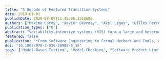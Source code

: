 ```yaml
---
title: "A Decade of Featured Transition Systems"
date: 2019-01-01
publishDate: 2020-08-09T11:45:06.131069Z
authors: ["Maxime Cordy", "Xavier Devroey", "Axel Legay", "Gilles Perrouin", "Andreas Classen", "Patrick Heymans", "Pierre-Yves Schobbens", "Jean-François Raskin"]
publication_types: ["6"]
abstract: "Variability-intensive systems (VIS) form a large and heterogeneous class of systems whose behaviour can be modified by enabling or disabling predefined features. Variability mechanisms allows the adaptation of software to the needs of their users and the environment. However, VIS verification and validation (V&V) is challenging: the combinatorial explosion of the number of possible behaviours and undesired feature interactions are amongst such challenges. To tackle them, Featured Transitions Systems (FTS) were proposed a decade ago to model and verify the behaviours of VIS. In an FTS, each transition is annotated with a combination of features determining which variants can execute it. An FTS can model all possible behaviours of a given VIS. This compact model enabled us to create efficient V&V algorithms taking advantage of the behaviours shared amongst features resulting in a reduction of the V&V effort by several orders of magnitude. In this paper, we will cover the formalism, its applications and sketch promising research directions."
featured: false
publication: "*From Software Engineering to Formal Methods and Tools, and Back*"
doi: "10.1007/978-3-030-30985-5_18"
tags: ["Model-Based Testing", "Model-Checking", "Software Product Line"]
---
```

